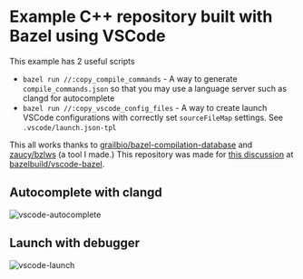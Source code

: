 # Example C++ repository built with Bazel using VSCode

This example has 2 useful scripts

* `bazel run //:copy_compile_commands` - A way to generate `compile_commands.json` so that you may use a language server such as clangd for autocomplete
* `bazel run //:copy_vscode_config_files` - A way to create launch VSCode configurations with correctly set `sourceFileMap` settings. See `.vscode/launch.json-tpl`

This all works thanks to [grailbio/bazel-compilation-database](https://github.com/grailbio/bazel-compilation-database) and [zaucy/bzlws](https://github.com/zaucy/bzlws) (a tool I made.) This repository was made for [this discussion](https://github.com/bazelbuild/vscode-bazel/issues/179) at [bazelbuild/vscode-bazel](https://github.com/bazelbuild/vscode-bazel).

## Autocomplete with clangd

![vscode-autocomplete](https://user-images.githubusercontent.com/1284289/126412267-d1452de1-10ec-4a01-938a-0ea986ae007e.gif)

## Launch with debugger

![vscode-launch](https://user-images.githubusercontent.com/1284289/126412279-bbb9ee59-6603-439a-b25a-519ecd584d0b.gif)
